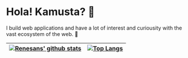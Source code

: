 # Hola! Kamusta? 👋

I build web applications and have a lot of interest and curiousity with the vast ecosystem of the web. 🚀

| [![Renesans' github stats](https://github-readme-stats.renesansz.vercel.app/api?username=renesansz&theme=shades-of-purple&count_private=true&include_all_commits=true&show_icons=true)](https://github.com/renesansz) | [![Top Langs](https://github-readme-stats.renesansz.vercel.app/api/top-langs/?username=renesansz&layout=compact&theme=shades-of-purple&count_private=true&include_all_commits=true)](https://github.com/renesansz) |
| ----------- | ----------- |
